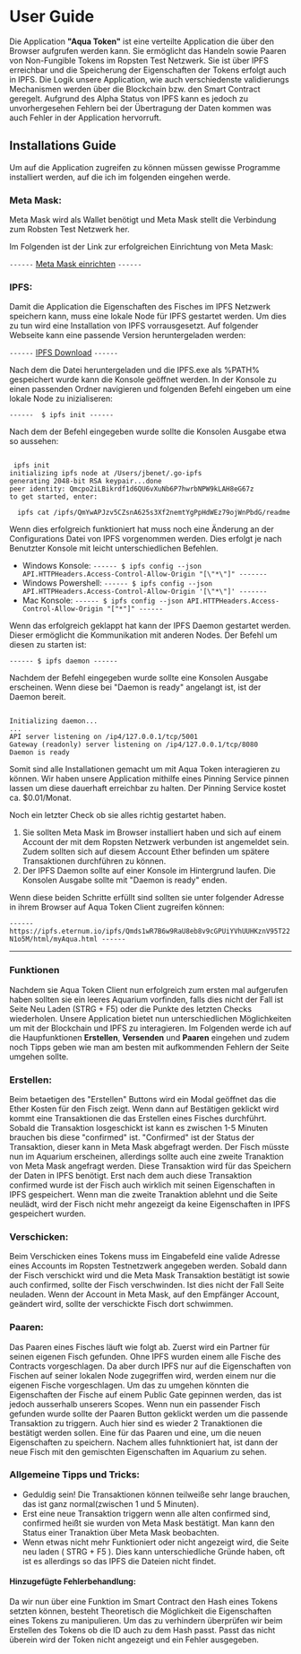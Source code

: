 # User Guide

Die Application **"Aqua Token"** ist eine verteilte Application die über den Browser aufgrufen werden kann. Sie ermöglicht das Handeln sowie Paaren von Non-Fungible Tokens im Ropsten Test Netzwerk. Sie ist über IPFS erreichbar und die Speicherung der Eigenschaften der Tokens erfolgt auch in IPFS. 
Die Logik unsere Application, wie auch verschiedenste validierungs Mechanismen werden über die Blockchain bzw. den Smart Contract geregelt.
Aufgrund des Alpha Status von IPFS kann es jedoch zu unvorhergesehen Fehlern bei der Übertragung der Daten kommen was auch Fehler in der Application hervorruft.

## Installations Guide
Um auf die Application zugreifen zu können müssen gewisse Programme installiert werden, auf die ich im folgenden eingehen werde.

### Meta Mask:
Meta Mask wird als Wallet benötigt und Meta Mask stellt die Verbindung zum Robsten Test Netzwerk her. 

Im Folgenden ist der Link zur erfolgreichen Einrichtung von Meta Mask:

` ------ ` [Meta Mask einrichten](https://git.uni-konstanz.de/ja431gre/GenTokens/blob/master/documentation/test_Setup.md#metamask) ` ------ `


### IPFS:
Damit die Application die Eigenschaften des Fisches im IPFS Netzwerk speichern kann, muss eine lokale Node für IPFS gestartet werden. Um dies zu tun wird eine Installation von IPFS vorrausgesetzt.
Auf folgender Webseite kann eine passende Version heruntergeladen werden: 

` ------ ` [IPFS Download](https://dist.ipfs.io/#go-ipfs) ` ------ `

Nach dem die Datei heruntergeladen und die IPFS.exe als %PATH% gespeichert wurde kann die Konsole geöffnet werden. 
In der Konsole zu einen passenden Ordner navigieren und folgenden Befehl eingeben um eine lokale Node zu inizialiseren:

`------  $ ipfs init ------ `

Nach dem der Befehl eingegeben wurde sollte die Konsolen Ausgabe etwa so aussehen:


```

 ipfs init
initializing ipfs node at /Users/jbenet/.go-ipfs
generating 2048-bit RSA keypair...done
peer identity: Qmcpo2iLBikrdf1d6QU6vXuNb6P7hwrbNPW9kLAH8eG67z
to get started, enter:

  ipfs cat /ipfs/QmYwAPJzv5CZsnA625s3Xf2nemtYgPpHdWEz79ojWnPbdG/readme

```
  
Wenn dies erfolgreich funktioniert hat muss noch eine Änderung an der Configurations Datei von IPFS vorgenommen werden. Dies erfolgt je nach Benutzter Konsole mit leicht unterschiedlichen Befehlen.
- Windows Konsole:
` ------ $ ipfs config --json API.HTTPHeaders.Access-Control-Allow-Origin "[\"*\"]" ------- `
- Windows Powershell:
` ------ $ ipfs config --json API.HTTPHeaders.Access-Control-Allow-Origin '[\"*\"]' ------- `
- Mac Konsole:
` ------ $ ipfs config --json API.HTTPHeaders.Access-Control-Allow-Origin "["*"]" ------ `

Wenn das erfolgreich geklappt hat kann der IPFS Daemon gestartet werden. Dieser ermöglicht die Kommunikation mit anderen Nodes.
Der Befehl um diesen zu starten ist:

` ------ $ ipfs daemon ------ `

Nachdem der Befehl eingegeben wurde sollte eine Konsolen Ausgabe erscheinen. Wenn diese bei "Daemon is ready" angelangt ist, ist der Daemon bereit. 

```

Initializing daemon...
...
API server listening on /ip4/127.0.0.1/tcp/5001
Gateway (readonly) server listening on /ip4/127.0.0.1/tcp/8080
Daemon is ready

```

Somit sind alle Installationen gemacht um mit Aqua Token interagieren zu können. Wir haben unsere Application mithilfe eines Pinning Service pinnen lassen um diese dauerhaft erreichbar zu halten. 
Der Pinning Service kostet ca. $0.01/Monat. 

Noch ein letzter Check ob sie alles richtig gestartet haben. 
1. Sie sollten Meta Mask im Browser installiert haben und sich auf einem Account der mit dem Ropsten Netzwerk verbunden ist angemeldet sein. Zudem sollten sich auf diesem Account Ether befinden 
um spätere Transaktionen durchführen zu können.
2. Der IPFS Daemon sollte auf einer Konsole im Hintergrund laufen. Die Konsolen Ausgabe sollte mit "Daemon is ready" enden.

Wenn diese beiden Schritte erfüllt sind sollten sie unter folgender Adresse in ihrem Browser auf Aqua Token Client zugreifen können:

` ------ https://ipfs.eternum.io/ipfs/Qmds1wR7B6w9RaU8eb8v9cGPUiYVhUUHKznV95T22N1o5M/html/myAqua.html ------ `

---

### Funktionen
Nachdem sie Aqua Token Client nun erfolgreich zum ersten mal aufgerufen haben sollten sie ein leeres Aquarium vorfinden, falls dies nicht der Fall ist Seite Neu Laden (STRG + F5) oder 
die Punkte des letzten Checks wiederholen. Unsere Application bietet nun unterschiedlichen Möglichkeiten um mit der Blockchain und
IPFS zu interagieren. Im Folgenden werde ich auf die Haupfunktionen **Erstellen**, **Versenden** und **Paaren** eingehen und zudem noch Tipps geben wie man am besten mit aufkommenden Fehlern der Seite umgehen sollte.

### Erstellen: 
Beim betaetigen des "Erstellen" Buttons wird ein Modal geöffnet das die Ether Kosten für den Fisch zeigt. Wenn dann auf Bestätigen geklickt wird kommt eine Transaktionen die das Erstellen eines Fisches
durchführt. Sobald die Transaktion losgeschickt ist kann es zwischen 1-5 Minuten brauchen bis diese "confirmed" ist. "Confirmed" ist der Status der Transaktion, dieser kann in Meta Mask abgefragt werden. Der Fisch müsste nun im Aquarium erscheinen, 
allerdings sollte auch eine zweite Tranaktion
von Meta Mask angefragt werden. Diese Transaktion wird für das Speichern der Daten in IPFS benötigt. Erst nach dem auch diese Transaktion confirmed wurde ist der Fisch auch wirklich mit seinen Eigenschaften in
IPFS gespeichert. Wenn man die zweite Tranaktion ablehnt und die Seite neulädt, wird der Fisch nicht mehr angezeigt da keine Eigenschaften in IPFS gespeichert wurden.

### Verschicken:
Beim Verschicken eines Tokens muss im Eingabefeld eine valide Adresse eines Accounts im Ropsten Testnetzwerk angegeben werden. Sobald dann der Fisch verschickt wird und die Meta Mask Transaktion bestätigt ist
sowie auch confirmed, sollte der Fisch verschwinden. Ist dies nicht der Fall Seite neuladen. Wenn der Account in Meta Mask, auf den Empfänger Account, geändert wird, sollte der verschickte Fisch dort schwimmen.

### Paaren:
Das Paaren eines Fisches läuft wie folgt ab. Zuerst wird ein Partner für seinen eigenen Fisch gefunden. Ohne IPFS wurden einem alle Fische des Contracts vorgeschlagen. Da aber durch IPFS nur auf die 
Eigenschaften von Fischen auf seiner lokalen Node zugegriffen wird, werden einem nur die eigenen Fische vorgeschlagen. Um das zu umgehen könnten die Eigenschaften der Fische auf einem Public Gate gepinnen werden,
das ist jedoch ausserhalb unserers Scopes. Wenn nun ein passender Fisch gefunden wurde sollte der Paaren Button geklickt werden um die passende Transaktion zu triggern. Auch hier sind es wieder 2 Tranaktionen die bestätigt werden sollen. 
Eine für das Paaren und eine, um die neuen Eigenschaften zu speichern. Nachem alles fuhnktioniert hat, ist dann der neue Fisch mit den gemischten Eigenschaften im Aquarium zu sehen.

### Allgemeine Tipps und Tricks:
- Geduldig sein! Die Transaktionen können teilweiße sehr lange brauchen, das ist ganz normal(zwischen 1 und 5 Minuten).
- Erst eine neue Transaktion triggern wenn alle alten confirmed sind, confirmed heißt sie wurden von Meta Mask bestätigt. Man kann den Status einer Tranaktion über Meta Mask beobachten. 
- Wenn etwas nicht mehr Funktioniert oder nicht angezeigt wird, die Seite neu laden ( STRG + F5 ). Dies kann unterschiedliche Gründe haben, oft ist es allerdings so das IPFS die Dateien nicht findet.

#### Hinzugefügte Fehlerbehandlung:
Da wir nun über eine Funktion im Smart Contract den Hash eines Tokens setzten können, besteht Theoretisch die Möglichkeit die Eigenschaften eines Tokens zu manipulieren. Um das zu verhindern überprüfen wir 
beim Erstellen des Tokens ob die ID auch zu dem Hash passt. Passt das nicht überein wird der Token nicht angezeigt und ein Fehler ausgegeben. 




